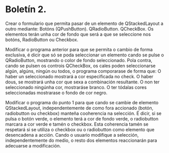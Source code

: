 # Boletín 2.

Crear o formulario que permita pasar de un elemento de QStackedLayout a outro mediante:
Botóns (QPushButton).
QRadioButton.
QCheckBox.
Os elementos terán unha cor de fondo que será a que se seleccione nos botóns, RadioButton ou Checkbox.

Modificar o programa anterior para que se permita o cambio de forma exclusiva, é dicir que só se poda seleccionar un elemento cando se pulse o QRadioButton, mostrando o color de fondo seleccionado. Pola contra, cando se pulsen os controis QCheckBox, os cales poden seleccionarse algún, algúns, ningún ou todos, o programa comporarase de forma que:
O haber un seleccionado mostrará a cor especificada no check.
O haber dous, se mostrará unha cor que sexa a combinación resultante.
O non ter seleccionado ningúnha cor, mostraráse branco.
O ter tódalas cores seleccionadas mostrarase o fondo de cor negro. 

Modificar o programa do punto 1 para que cando se cambie de elemento QStackedLayout, independentemente de como fora accionado (botón, radiobutton ou checkbox) manteña cooherencia na selección. É dicir, si se pulsa o botón verde, o elemento terá a cor de fondo verde, o radiobutton marcara a cor verde e tamén o checkbox. Esta coherencia tamén se respetará si se utiliza o checkbox ou o radiobutton como elemento que desencadena a acción. Cando o usuario modifique a selección, independentemente do medio, o resto dos elementos reaccionarán para adecuarse a modificación.   


